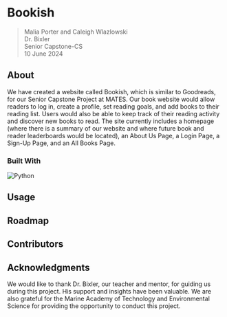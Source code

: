 # Bookish
> Malia Porter and Caleigh Wlazlowski\
> Dr. Bixler\
> Senior Capstone-CS\
> 10 June 2024
      
## About
We have created a website called Bookish, which is similar to Goodreads, for our Senior Capstone Project at MATES. Our book website would allow readers to log in, create a profile, set reading goals, and add books to their reading list. Users would also be able to keep track of their reading activity and discover new books to read. The site currently includes a homepage (where there is a summary of our website and where future book and reader leaderboards would be located), an About Us Page, a Login Page, a Sign-Up Page, and an All Books Page.

### Built With
![Python](https://www.python.org/)
## Usage

## Roadmap

## Contributors

## Acknowledgments
We would like to thank Dr. Bixler, our teacher and mentor, for guiding us during this project. His support and insights have been valuable. We are also grateful for the Marine Academy of Technology and Environmental Science for providing the opportunity to conduct this project.
